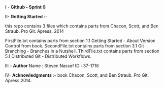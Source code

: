I - **Github - Sprint 0**

II- **Getting Started** :- 

this repo contains 3 files which contains parts from Chacon, Scott, and Ben Straub. Pro Git. Apress, 2014

FirstFile.txt contains parts from section 1.1 Getting Started - About Version Control from book.
SecondFile.txt contains parts from section 3.1 Git Branching - Branches in a Nutshell. 
ThirdFile.txt contains parts from section 5.1 Distributed Git - Distributed Workflows.


III - **Author**
Name : Steven Nassef
ID : 37-1716

IV- **Acknowledgments** :-
book Chacon, Scott, and Ben Straub. Pro Git. Apress,2014.
